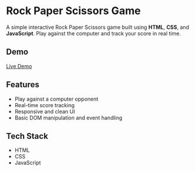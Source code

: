 # Rock Paper Scissors Game
A simple interactive Rock Paper Scissors game built using **HTML**, **CSS**, and **JavaScript**. Play against the computer and track your score in real time.


## Demo
[Live Demo](https://yasminserag08.github.io/rock-paper-scissors/) 


## Features
- Play against a computer opponent
- Real-time score tracking
- Responsive and clean UI
- Basic DOM manipulation and event handling


## Tech Stack
- HTML
- CSS
- JavaScript
